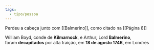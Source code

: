```yaml
---
tags:
  - tipo/pessoa
---
```

Perdeu a cabeça junto com [[Balmerino]], como citado na [[Página 8]]

William Boyd, conde de **Kilmarnock**, e Arthur, Lord **Balmerino**, foram **decapitados** por alta traição, em **18 de agosto 1746**, em Londres